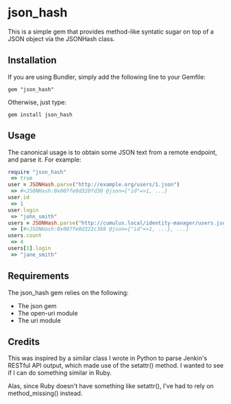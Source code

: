 # json_hash

This is a simple gem that provides method-like syntatic sugar on top of a JSON object via the JSONHash class.

## Installation

If you are using Bundler, simply add the following line to your Gemfile:

    gem "json_hash"

Otherwise, just type:

    gem install json_hash

## Usage

The canonical usage is to obtain some JSON text from a remote endpoint, and parse it.  For example:

```ruby
require "json_hash"
 => true
user = JSONHash.parse("http://example.org/users/1.json")
 => #<JSONHash:0x007fe0d320fd30 @json={"id"=>1, ...}
user.id
 => 1 
user.login
 => "john_smith" 
users = JSONHash.parse("http://cumulus.local/identity-manager/users.json")
 => [#<JSONHash:0x007fe0d322c368 @json={"id"=>1, ...}, ...]
users.count
 => 4 
users[1].login
 => "jane_smith" 
```

## Requirements

The json_hash gem relies on the following:

* The json gem
* The open-uri module
* The uri module

## Credits

This was inspired by a similar class I wrote in Python to parse Jenkin's RESTful API output, which made use of the
setattr() method.  I wanted to see if I can do something similar in Ruby.

Alas, since Ruby doesn't have something like setattr(), I've had to rely on method_missing() instead.

